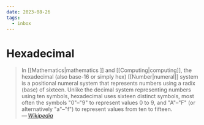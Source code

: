 ```yaml
---
date: 2023-08-26
tags:
  - inbox
---
```


# Hexadecimal

> In [[Mathematics|mathematics ]] and [[Computing|computing]], the hexadecimal
> (also base-16 or simply hex) [[Number|numeral]] system is a positional numeral
> system that represents numbers using a radix (base) of sixteen. Unlike the
> decimal system representing numbers using ten symbols, hexadecimal uses
> sixteen distinct symbols, most often the symbols "0"–"9" to represent values 0
> to 9, and "A"–"F" (or alternatively "a"–"f") to represent values from ten to
> fifteen.\
> — <cite>[Wikipedia](https://en.wikipedia.org/wiki/Hexadecimal)</cite>